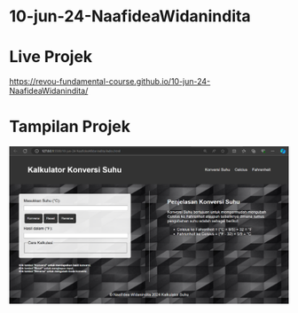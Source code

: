 # 10-jun-24-NaafideaWidanindita

# Live Projek
https://revou-fundamental-course.github.io/10-jun-24-NaafideaWidanindita/

# Tampilan Projek
![alt text](https://github.com/revou-fundamental-course/10-jun-24-NaafideaWidanindita/blob/main/css/asset/KonversiSuhu.png?raw=true)
